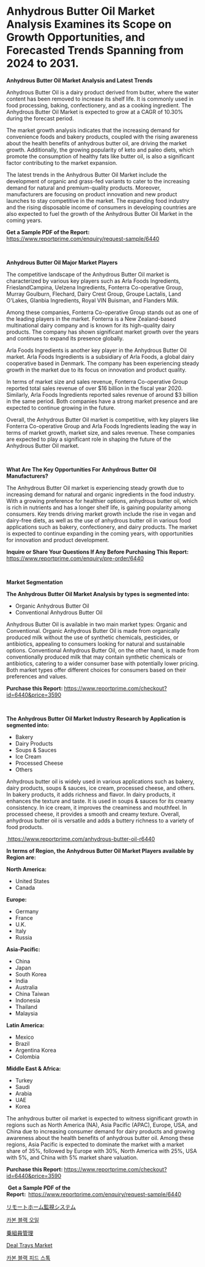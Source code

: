 <p><h1>Anhydrous Butter Oil Market Analysis Examines its Scope on Growth Opportunities, and Forecasted Trends Spanning from 2024 to 2031.</h1></p><p><strong>Anhydrous Butter Oil Market Analysis and Latest Trends</strong></p>
<p><p>Anhydrous Butter Oil is a dairy product derived from butter, where the water content has been removed to increase its shelf life. It is commonly used in food processing, baking, confectionery, and as a cooking ingredient. The Anhydrous Butter Oil Market is expected to grow at a CAGR of 10.30% during the forecast period. </p><p>The market growth analysis indicates that the increasing demand for convenience foods and bakery products, coupled with the rising awareness about the health benefits of anhydrous butter oil, are driving the market growth. Additionally, the growing popularity of keto and paleo diets, which promote the consumption of healthy fats like butter oil, is also a significant factor contributing to the market expansion.</p><p>The latest trends in the Anhydrous Butter Oil Market include the development of organic and grass-fed variants to cater to the increasing demand for natural and premium-quality products. Moreover, manufacturers are focusing on product innovation and new product launches to stay competitive in the market. The expanding food industry and the rising disposable income of consumers in developing countries are also expected to fuel the growth of the Anhydrous Butter Oil Market in the coming years.</p></p>
<p><strong>Get a Sample PDF of the Report:&nbsp;</strong> <a href="https://www.reportprime.com/enquiry/request-sample/6440">https://www.reportprime.com/enquiry/request-sample/6440</a></p>
<p>&nbsp;</p>
<p><strong>Anhydrous Butter Oil Major Market Players</strong></p>
<p><p>The competitive landscape of the Anhydrous Butter Oil market is characterized by various key players such as Arla Foods Ingredients, FrieslandCampina, Uelzena Ingredients, Fonterra Co-operative Group, Murray Goulburn, Flechard, Dairy Crest Group, Groupe Lactalis, Land O'Lakes, Glanbia Ingredients, Royal VIN Buisman, and Flanders Milk.</p><p>Among these companies, Fonterra Co-operative Group stands out as one of the leading players in the market. Fonterra is a New Zealand-based multinational dairy company and is known for its high-quality dairy products. The company has shown significant market growth over the years and continues to expand its presence globally. </p><p>Arla Foods Ingredients is another key player in the Anhydrous Butter Oil market. Arla Foods Ingredients is a subsidiary of Arla Foods, a global dairy cooperative based in Denmark. The company has been experiencing steady growth in the market due to its focus on innovation and product quality.</p><p>In terms of market size and sales revenue, Fonterra Co-operative Group reported total sales revenue of over $16 billion in the fiscal year 2020. Similarly, Arla Foods Ingredients reported sales revenue of around $3 billion in the same period. Both companies have a strong market presence and are expected to continue growing in the future.</p><p>Overall, the Anhydrous Butter Oil market is competitive, with key players like Fonterra Co-operative Group and Arla Foods Ingredients leading the way in terms of market growth, market size, and sales revenue. These companies are expected to play a significant role in shaping the future of the Anhydrous Butter Oil market.</p></p>
<p>&nbsp;</p>
<p><strong>What Are The Key Opportunities For Anhydrous Butter Oil Manufacturers?</strong></p>
<p><p>The Anhydrous Butter Oil market is experiencing steady growth due to increasing demand for natural and organic ingredients in the food industry. With a growing preference for healthier options, anhydrous butter oil, which is rich in nutrients and has a longer shelf life, is gaining popularity among consumers. Key trends driving market growth include the rise in vegan and dairy-free diets, as well as the use of anhydrous butter oil in various food applications such as bakery, confectionery, and dairy products. The market is expected to continue expanding in the coming years, with opportunities for innovation and product development.</p></p>
<p><strong>Inquire or Share Your Questions If Any Before Purchasing This Report:</strong> <a href="https://www.reportprime.com/enquiry/pre-order/6440">https://www.reportprime.com/enquiry/pre-order/6440</a></p>
<p>&nbsp;</p>
<p><strong>Market Segmentation</strong></p>
<p><strong>The Anhydrous Butter Oil Market Analysis by types is segmented into:</strong></p>
<p><ul><li>Organic Anhydrous Butter Oil</li><li>Conventional Anhydrous Butter Oil</li></ul></p>
<p><p>Anhydrous Butter Oil is available in two main market types: Organic and Conventional. Organic Anhydrous Butter Oil is made from organically produced milk without the use of synthetic chemicals, pesticides, or antibiotics, appealing to consumers looking for natural and sustainable options. Conventional Anhydrous Butter Oil, on the other hand, is made from conventionally produced milk that may contain synthetic chemicals or antibiotics, catering to a wider consumer base with potentially lower pricing. Both market types offer different choices for consumers based on their preferences and values.</p></p>
<p><strong>Purchase this Report:&nbsp;</strong><a href="https://www.reportprime.com/checkout?id=6440&price=3590">https://www.reportprime.com/checkout?id=6440&price=3590</a></p>
<p>&nbsp;</p>
<p><strong>The Anhydrous Butter Oil Market Industry Research by Application is segmented into:</strong></p>
<p><ul><li>Bakery</li><li>Dairy Products</li><li>Soups & Sauces</li><li>Ice Cream</li><li>Processed Cheese</li><li>Others</li></ul></p>
<p><p>Anhydrous butter oil is widely used in various applications such as bakery, dairy products, soups & sauces, ice cream, processed cheese, and others. In bakery products, it adds richness and flavor. In dairy products, it enhances the texture and taste. It is used in soups & sauces for its creamy consistency. In ice cream, it improves the creaminess and mouthfeel. In processed cheese, it provides a smooth and creamy texture. Overall, anhydrous butter oil is versatile and adds a buttery richness to a variety of food products.</p></p>
<p><a href="https://www.reportprime.com/anhydrous-butter-oil-r6440">&nbsp;https://www.reportprime.com/anhydrous-butter-oil-r6440</a></p>
<p><strong>In terms of Region, the Anhydrous Butter Oil Market Players available by Region are:</strong></p>
<p>
    <p> <strong> North America: </strong>
        <ul>
            <li>United States</li>
            <li>Canada</li>
        </ul>
        </p> 
    <p> <strong> Europe: </strong>
        <ul>
            <li>Germany</li>
            <li>France</li>
            <li>U.K.</li>
            <li>Italy</li>
            <li>Russia</li>
        </ul>
        </p> 
    <p> <strong> Asia-Pacific: </strong>
        <ul>
            <li>China</li>
            <li>Japan</li>
            <li>South Korea</li>
            <li>India</li>
            <li>Australia</li>
            <li>China Taiwan</li>
            <li>Indonesia</li>
            <li>Thailand</li>
            <li>Malaysia</li>
        </ul>
        </p> 
    <p> <strong> Latin America: </strong>
        <ul>
            <li>Mexico</li>
            <li>Brazil</li>
            <li>Argentina Korea</li>
            <li>Colombia</li>
        </ul>
        </p> 
    <p> <strong> Middle East & Africa: </strong>
        <ul>
            <li>Turkey</li>
            <li>Saudi</li>
            <li>Arabia</li>
            <li>UAE</li>
            <li>Korea</li>
        </ul>
    </p>
    </p>
<p><p>The anhydrous butter oil market is expected to witness significant growth in regions such as North America (NA), Asia Pacific (APAC), Europe, USA, and China due to increasing consumer demand for dairy products and growing awareness about the health benefits of anhydrous butter oil. Among these regions, Asia Pacific is expected to dominate the market with a market share of 35%, followed by Europe with 30%, North America with 25%, USA with 5%, and China with 5% market share valuation.</p></p>
<p><strong>Purchase this Report: </strong><a href="https://www.reportprime.com/checkout?id=6440&price=3590">https://www.reportprime.com/checkout?id=6440&price=3590</a></p>
<p>&nbsp;<strong>Get a Sample PDF of the Report:&nbsp;&nbsp;</strong><a href="https://www.reportprime.com/enquiry/request-sample/6440">https://www.reportprime.com/enquiry/request-sample/6440</a></p>
<p><strong></strong></p>
<p><p><a href="https://github.com/hwbcz413288296/Market-Research-Report-List-2/blob/main/503185975134.md">リモートホーム監視システム</a></p><p><a href="https://github.com/fredrickeglers/Market-Research-Report-List-2/blob/main/873791271570.md">카본 블랙 오일</a></p><p><a href="https://github.com/JacksonWiza1924/Market-Research-Report-List-1/blob/main/176173075135.md">乗組員管理</a></p><p><a href="https://issuu.com/reportprime-2/docs/deal-trays-market-size-2030.pptx">Deal Trays Market</a></p><p><a href="https://github.com/RichardLueilwitz787/Market-Research-Report-List-1/blob/main/467157271571.md">카본 블랙 피드 스톡</a></p></p>